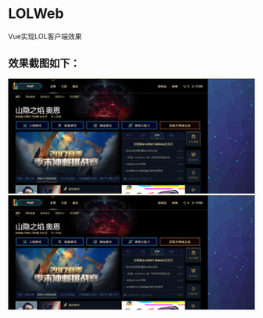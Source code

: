 # LOLWeb
Vue实现LOL客户端效果


## 效果截图如下：
![](https://raw.githubusercontent.com/agsea/lol-web/master/screenshot1.png)
![](https://raw.githubusercontent.com/agsea/lol-web/master/screenshot1.png)
